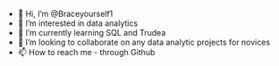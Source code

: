 - 👋 Hi, I’m @Braceyourself1
- 👀 I’m interested in data analytics
- 🌱 I’m currently learning SQL and Trudea
- 💞️ I’m looking to collaborate on any data analytic projects for novices
- 📫 How to reach me - through Github

<!---
Braceyourself1/Braceyourself1 is a ✨ special ✨ repository because its `README.md` (this file) appears on your GitHub profile.
You can click the Preview link to take a look at your changes.
--->

